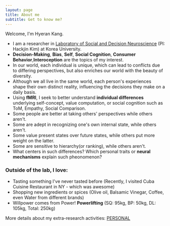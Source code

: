 ```yaml
---
layout: page
title: About me
subtitle: Get to know me?
---
```


Welcome, I'm Hyeran Kang. 

- I am a researcher in [Laboratory of Social and Decision Neuroscience](http://socialdecisionneurosciencelab.org/) (PI: Hackjin Kim) at Korea University.
- **Decision-Making**, **Bias**, **Self**, **Social Cognition**, **Consumer Behavior**,**Interoception** are the topics of my interest.
- In our world, each individual is unique, which can lead to conflicts due to differing perspectives, but also enriches our world with the beauty of diversity. 
- Although we all live in the same world, each person's experiences shape their own distinct reality, influencing the decisions they make on a daily basis.
- Using **fMRI**, I seek to better understand **individual differences** underlying self-concept, value computation, or social cognition such as ToM, Empathy, Social Comparison.
- Some people are better at taking others' perspectives while others  aren't.
- Some are adept in recognizing one's own internal state, while others aren't.
- Some value present states over future states, while others put more weight on the latter.
- Some are sensitive to hierarchy(or ranking), while others aren't.
- What centers in such differences? Which personal traits or **neural mechanisms** explain such pheonomenon?


### Outside of the lab, I love:
- Tasting something I've never tasted before (Recently, I visited Cuba Cuisine Restaurant in NY - which was awesome)
- Shopping new ingredients or spices (Olive oil, Balsamic Vinegar, Coffee, even Water from different brands)
- Willpower comes from Power! **Powerlifting** (SQ: 95kg, BP: 50kg, DL: 105kg, Total: 250kg) 

More details about my extra-research activities: <a href="../pages/personal">PERSONAL</a>
